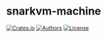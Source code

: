 # snarkvm-machine

[![Crates.io](https://img.shields.io/crates/v/snarkvm-machine.svg?color=neon)](https://crates.io/crates/snarkvm-machine)
[![Authors](https://img.shields.io/badge/authors-Aleo-orange.svg)](https://aleo.org)
[![License](https://img.shields.io/badge/License-GPLv3-blue.svg)](./LICENSE.md)
